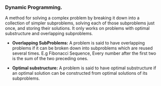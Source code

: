 ### Dynamic Programming.

A method for solving a complex problem by breaking it down into a collection of simpler subproblems, solving each of those subproblems just once, and storing their solutions. It only works on problems with optimal substructure and overlapping subproblems.

* **Overlapping SubProblems:** A problem is said to have overlapping problems if it can be broken down into subproblems which are reused several times. E.g Fibonacci Sequence, Every number after the first two is the sum of the two preceding ones.

* **Optimal substructure:** A problem is said to have optimal substructure if an optimal solution can be constructed from optimal solutions of its subproblems.